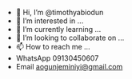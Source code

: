 - 👋 Hi, I’m @timothyabiodun
- 👀 I’m interested in ...
- 🌱 I’m currently learning ...
- 💞️ I’m looking to collaborate on ...
- 📫 How to reach me ...
-  WhatsApp 09130450607
-  Email aogunjeminiyi@gmail.com


<!---
timothyabiodun/timothyabiodun is a ✨ special ✨ repository because its `README.md` (this file) appears on your GitHub profile.
You can click the Preview link to take a look at your changes.
--->
